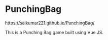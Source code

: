 # PunchingBag
https://saikumar221.github.io/PunchingBag/

This is a Punching Bag game built using Vue JS.
